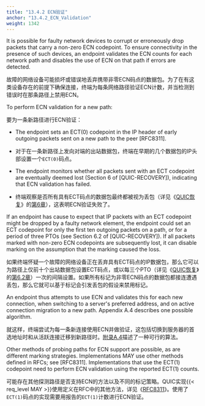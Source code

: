 ```yaml
---
title: "13.4.2 ECN验证"
anchor: "13.4.2_ECN_Validation"
weight: 1342
---
```


It is possible for faulty network devices to corrupt or erroneously drop packets that carry a non-zero ECN codepoint. To ensure connectivity in the presence of such devices, an endpoint validates the ECN counts for each network path and disables the use of ECN on that path if errors are detected.

故障的网络设备可能损坏或错误地丢弃携带非零ECN码点的数据包。为了在有这类设备存在的前提下确保连接，终端为每条网络路径验证ECN计数，并当检测到错误时在那条路径上禁用ECN。

To perform ECN validation for a new path:

要为一条新路径进行ECN验证：

* The endpoint sets an ECT(0) codepoint in the IP header of early outgoing packets sent on a new path to the peer [RFC8311].

* 对于在一条新路径上发向对端的出站数据包，终端在早期的几个数据包的IP头部设置一个`ECT(0)`码点。

* The endpoint monitors whether all packets sent with an ECT codepoint are eventually deemed lost (Section 6 of [QUIC-RECOVERY]), indicating that ECN validation has failed.

* 终端观察是否所有具有ECT码点的数据包最终都被视为丢包（详见《[QUIC恢复]()》的[第6章]()），这表明ECN验证失败了。

If an endpoint has cause to expect that IP packets with an ECT codepoint might be dropped by a faulty network element, the endpoint could set an ECT codepoint for only the first ten outgoing packets on a path, or for a period of three PTOs (see Section 6.2 of [QUIC-RECOVERY]). If all packets marked with non-zero ECN codepoints are subsequently lost, it can disable marking on the assumption that the marking caused the loss.

如果终端怀疑一个故障的网络设备正在丢弃具有ECT码点的IP数据包，那么它可以为路径上仅前十个出站数据包设置ECT码点，或以每三个PTO（详见《[QUIC恢复]()》的[第6.2章]()）一次的间隔设置。如果所有标记为非零ECN码点的数据包都接连遭遇丢包，那么它就可以基于标记会引发丢包的假设来禁用标记。

An endpoint thus attempts to use ECN and validates this for each new connection, when switching to a server's preferred address, and on active connection migration to a new path. Appendix A.4 describes one possible algorithm.

就这样，终端尝试为每一条新连接使用ECN并做验证，这包括切换到服务器的首选地址时和从活跃连接迁移到新路径时。[附录A.4]()描述了一种可行的算法。

Other methods of probing paths for ECN support are possible, as are different marking strategies. Implementations MAY use other methods defined in RFCs; see [RFC8311]. Implementations that use the ECT(1) codepoint need to perform ECN validation using the reported ECT(1) counts.

可能存在其他探测路径是否支持ECN的方法以及不同的标记策略。QUIC实现{{< req_level MAY >}}使用定义在RFC中的其他方法，详见《[RFC8311]()》。使用了`ECT(1)`码点的实现需要用报告的`ECT(1)`计数进行ECN验证。
